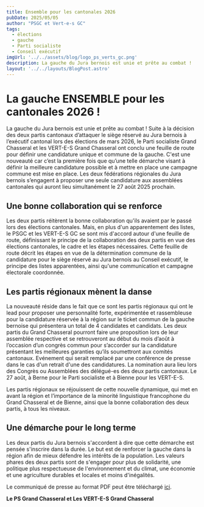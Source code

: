 ```yaml
---
title: Ensemble pour les cantonales 2026
pubDate: 2025/05/05
author: "PSGC et Vert-e-s GC"
tags:
  - élections
  - gauche
  - Parti socialiste
  - Conseil exécutif
imgUrl: '../../assets/blog/logo_ps_verts_gc.png'
description: La gauche du Jura bernois est unie et prête au combat !
layout: '../../layouts/BlogPost.astro'
---
```


# La gauche ENSEMBLE pour les cantonales 2026 !


La gauche du Jura bernois est unie et prête au combat ! Suite à la décision des deux partis cantonaux d’attaquer le siège réservé au Jura bernois à l’exécutif cantonal lors des élections de mars 2026, le Parti socialiste Grand Chasseral et les VERT-E-S Grand Chasseral ont conclu une feuille de route pour définir une candidature unique et commune de la gauche. C'est une nouveauté car c’est la première fois que qu’une telle démarche visant à définir la meilleure candidature possible et à mettre en place une campagne commune est mise en place. Les deux fédérations régionales du Jura bernois s’engagent à proposer une seule candidature aux assemblées cantonales qui auront lieu simultanément le 27 août 2025 prochain.

## Une bonne collaboration qui se renforce
Les deux partis réitèrent la bonne collaboration qu'ils avaient par le passé lors des élections cantonales. Mais, en plus d'un apparentement des listes, le PSGC et les VERT-E-S GC se sont mis d'accord autour d'une feuille de route, définissant le principe de la collaboration des deux partis en vue des élections cantonales, le cadre et les étapes nécessaires. Cette feuille de route décrit les étapes en vue de la détermination commune de la candidature pour le siège réservé au Jura bernois au Conseil exécutif, le principe des listes apparentées, ainsi qu'une communication et campagne électorale coordonnée.


## Les partis régionaux mènent la danse
La nouveauté réside dans le fait que ce sont les partis régionaux qui ont le lead pour proposer une personnalité forte, expérimentée et rassembleuse pour la candidature réservée à la région sur le ticket commun de la gauche bernoise qui présentera un total de 4 candidates et candidats. Les deux partis du Grand Chasseral pourront faire une proposition lors de leur assemblée respective et se retrouveront au début du mois d’août à l’occasion d’un congrès commun pour s’accorder sur la candidature présentant les meilleures garanties qu’ils soumettront aux comités cantonaux. Evénement qui serait remplacé par une conférence de presse dans le cas d'un retrait d'une des candidatures. La nomination aura lieu lors des Congrès ou Assemblées des délégué-es des deux partis cantonaux. Le 27 août, à Berne pour le Parti socialiste et à Bienne pour les VERT-E-S. 

Les partis régionaux se réjouissent de cette nouvelle dynamique, qui met en avant la région et l’importance de la minorité linguistique francophone du Grand Chasseral et de Bienne, ainsi que la bonne collaboration des deux partis, à tous les niveaux.

## Une démarche pour le long terme
Les deux partis du Jura bernois s'accordent à dire que cette démarche est pensée s'inscrire dans la durée. Le but est de renforcer la gauche dans la région afin de mieux défendre les intérêts de la population. Les valeurs phares des deux partis sont de s'engager pour plus de solidarité, une politique plus respectueuse de l'environnement et du climat, une économie et une agriculture durables et locales et moins d'inégalités.  

Le communiqué de presse au format PDF peut être téléchargé <a
      href='/docs/communications/2025_05_05_CP_commun_Gauche_GrandChasseral_VF_v2.pdf'
      target='_blank'
      class='text-blue'>ici</a>.


<b> Le PS Grand Chasseral et Les VERT-E-S Grand Chasseral <b> 